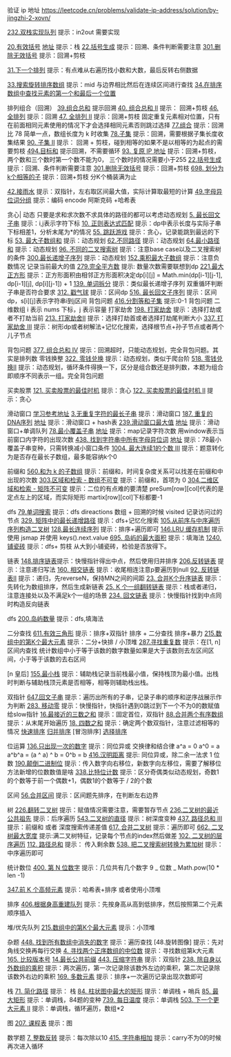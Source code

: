 验证 ip 地址
https://leetcode.cn/problems/validate-ip-address/solution/by-jingzhi-2-xovn/

[232.双栈实现队列](./src/232.implement-queue-using-stacks.js) 提示：in2out 需要实现

[20.有效括号](./src/20.valid-parentheses.js) [地址]() 提示：栈
[22.括号生成](./src/22.generate-parentheses.js) 提示：回溯、条件判断需要注意
[301.删除无效括号](./src/301.remove-invalid-parentheses.js) 提示：回溯+剪枝

[31.下一个排列](./src/31.next-permutation.js) 提示：有点难从右遍历找小数和大数，最后反转右侧数据

[33.搜索旋转排序数组](./src/33.search-in-rotated-sorted-array.js) 提示：mid 与边界相比然后在连续区间进行查找
[34.在排序数组中查找元素的第一个和最后一个位置](./src/34.find-first-and-last-position-of-element-in-sorted-array.js)

排列组合（回溯）
[39.组合总和](./src/39.combination-sum.js) 提示回溯
[40. 组合总和 II](./src/40.combination-sum-ii.js) 提示： 回溯+剪枝
[46.全排列](./src/46.permutations.js) 提示：回溯
[47. 全排列 II](./src/47.permutations-ii.js) 提示：回溯+剪枝 固定重复元素相对位置，只有在前面相同元素使用的情况下才会选择相同元素否则跳过选择
[77.组合](./src/77.combinations.js) 提示：回溯比 78 简单一点，数组长度为 k 时收集
[78.子集](./src/78.subsets.js) 提示：回溯，需要根据子集长度收集结果
[90. 子集 II](./src/90.subsets-ii.js) 提示： 回溯 + 剪枝，碰到相等的如果不是以相等的为起点的需要剪枝
[494.目标和](./src/494.target-sum.js) 提示回溯，不需要循环
[93. 复原 IP 地址](./src/93.restore-ip-addresses.js) 提示：回溯+剪枝，两个数和三个数时第一个数不能为0， 三个数时的情况需要小于255
[22.括号生成](./src/22.generate-parentheses.js) 提示：回溯、条件判断需要注意
[301.删除无效括号](./src/301.remove-invalid-parentheses.js) 提示：回溯+剪枝
[698. 划分为k个相等的子](./src/698.%E5%88%92%E5%88%86%E4%B8%BAk%E4%B8%AA%E7%9B%B8%E7%AD%89%E7%9A%84%E5%AD%90%E9%9B%86.js) 提示：回溯+剪枝 分K个桶装满为止

[42.接雨水](./src/42.trapping-rain-water.js) 提示：双指针，左右取区间最大值，实际计算取最短的计算
[49.字母异位词分组](./src/49.group-anagrams.js) 提示：编码 encode 阿斯克码 +哈希表

贪心| 动态 只要是求和求次数不求具体的路径的都可以考虑动态规划
[5. 最长回文子串](./src/5.longest-palindromic-substring.js) 提示：i,j表示字符下标
[10. 正则表达式匹配](./src/10.regular-expression-matching.js) 提示：dp中表示长度与实际子串下标相差1，分析末尾为*的情况
[55. 跳跃游戏](./src/55.jump-game.js) 提示：贪心，记录能跳到最远的下标
[53. 最大子数组和](./src/53.maximum-subarray.js) 提示：动态规划
[62.不同路径](./src/62.unique-paths.js) 提示：动态规划
[64.最小路径和](./src/64.minimum-path-sum.js) 提示：动态规划
[96. 不同的二叉搜索树](./src/96.%E4%B8%8D%E5%90%8C%E7%9A%84%E4%BA%8C%E5%8F%89%E6%90%9C%E7%B4%A2%E6%A0%91.js) 提示：注意base case以及二叉搜索树的条件
[300.最长递增子序列](./src/300.longest-increasing-subsequence.js) 提示：动态规划
[152.乘积最大子数组](./src/152.maximum-product-subarray.js) 提示：注意负数情况 记录当前最大的值
[279.完全平方数](./src/279.perfect-squares.js) 提示: 数量次数需要联想到dp
[221.最大正方形](./src/221.maximal-square.js) 提示：正方形面积由相邻正方形面积决定dp[i][j] = Math.min(dp[i-1][j-1], dp[i-1][j], dp[i][j-1]) + 1
[139. 单词拆分](./src/139.word-break.js) 提示：类似最长递增子序列 双重循环判断子串是否符合要求
[312. 戳气球](./src/312.burst-balloons.js) 提示：区间dp
[516. 最长回文子序列](./src/516.longest-palindromic-subsequence.js) 提示：区间dp，s[i][j]表示字符串i到j区间
背包问题
[416.分割等和子集](./src/416.partition-equal-subset-sum.js) 提示:0-1 背包问题 二维数组 i 表示 nums 下标，j 表示容量
打家劫舍
[198. 打家劫舍](./src/198.%E6%89%93%E5%AE%B6%E5%8A%AB%E8%88%8D.js) 提示：选择打劫或者不打劫当前
[213. 打家劫舍II](./src/213.%E6%89%93%E5%AE%B6%E5%8A%AB%E8%88%8D-ii.js) 提示：选择打劫首或者选择打劫尾判断大小
[337. 打家劫舍 III](./src/337.%E6%89%93%E5%AE%B6%E5%8A%AB%E8%88%8D-iii.js) 提示：树形dp或者树解法+记忆化搜索，选择根节点+孙子节点或者两个儿子节点

背包问题
[377. 组合总和 Ⅳ](./src/377.combination-sum-iv.js) 提示：回溯超时，只能动态规划，完全背包问题。其实是排列数
零钱换整
[322. 零钱兑换](./src/322.coin-change.js) 提示：动态规划，类似于爬台阶
[518. 零钱兑换II](./src/518.coin-change-2.js) 提示：动态规划，循环条件得换一下，区分是组合数还是排列数，本题为组合即顺序不同表示一组。完全背包问题

买卖股票
[121. 买卖股票的最佳时机](./src/121.best-time-to-buy-and-sell-stock.js) 提示：贪心
[122. 买卖股票的最佳时机 II](./src/122.best-time-to-buy-and-sell-stock-ii.js) 提示：贪心


滑动窗口 [学习参考地址](https://leetcode.cn/problems/minimum-window-substring/solution/by-flix-1kac/)
[3.无重复字符的最长子串](./src/3.longest-substring-without-repeating-characters.js) 提示：滑动窗口
[187. 重复的DNA序列](./src/187.repeated-dna-sequences.js) [地址](https://leetcode.cn/problems/repeated-dna-sequences/submissions/) 提示：滑动窗口 + hash表
[239.滑动窗口最大值](./src/239.sliding-window-maximum.js) [地址](https://leetcode.cn/problems/sliding-window-maximum/submissions/) 提示：滑动窗口+单调队列
[78.最小覆盖子串](./src/76.minimum-window-substring.js) [地址]() 提示：map记录字符次数 用window表示当前窗口内字符的出现次数
[438. 找到字符串中所有字母异位词](./src/438.%E6%89%BE%E5%88%B0%E5%AD%97%E7%AC%A6%E4%B8%B2%E4%B8%AD%E6%89%80%E6%9C%89%E5%AD%97%E6%AF%8D%E5%BC%82%E4%BD%8D%E8%AF%8D.js) [地址](https://leetcode.cn/problems/find-all-anagrams-in-a-string/submissions/) 提示：78最小覆盖子串变种，只需转换减小窗口条件
[1004. 最大连续1的个数 III](./src/https://leetcode.cn/problems/max-consecutive-ones-iii/submissions/) 提示：题意转化为是否存在最长子数组，最多能容纳k个0

前缀和
[560.和为 k 的子数组](./src/560.subarray-sum-equals-k.js) 提示：前缀和，时间复杂度关系可以找差在前缀和中出现的次数
[303.区域和检索 - 数组不可变](./src/303.range-sum-query-immutable.js) 提示：前缀和，首项为 0
[304.二维区域和检索 - 矩阵不可变](./src/304.range-sum-query-2-d-immutable.js) 提示：二位的有点难的要清楚 preSum[row][col]代表的是定点左上的区域，而实际矩形 martix[row][col]下标都要-1

dfs
[79.单词搜索](./src/79.word-search.js) 提示：dfs direactions 数组 + 回溯的时候 visited 记录访问过的节点
[329. 矩阵中的最长递增路径](./src/329.longest-increasing-path-in-a-matrix.js) 提示：dfs+记忆化搜索
[105.从前序与中序遍历序列构造二叉树](./src/105.construct-binary-tree-from-preorder-and-inorder-traversal.js)
[128.最长连续序列](./src/128.longest-consecutive-sequence.js) 提示：排序+遍历即可
[146.LRU 缓存机制](./src/146.lru-cache.js) 提示使用 jsmap 并使用 keys().next.value
[695. 岛屿的最大面积](./src/695.max-area-of-island.js) 提示：填海法
[1240. 铺瓷砖](./src/1240.tiling-a-rectangle-with-the-fewest-squares.js) 提示：dfs+ 剪枝 从大到小铺瓷砖，检验是否放得下。

链表
[148.排序链表](./src/148.sort-list.js)提示：快慢指针得出中点，然后使用归并排序
[206.反转链表](./src/206.reverse-linked-list.js) 提示：注意递归写法
[160. 相交链表](./src/160.intersection-of-two-linked-lists.js) 提示：收尾相连注意p要遍历到null
[92. 反转链表II](./src/92.reverse-linked-list-ii.js) 提示：递归，先reverseN，保持MN之间的间距
[23. 合并K个升序链表](./src/23.%E5%90%88%E5%B9%B6k%E4%B8%AA%E5%8D%87%E5%BA%8F%E9%93%BE%E8%A1%A8.js) 提示：先转化为数组排序，然后生成新链表
[25. K 个一组翻转链表](./src/25.k-%E4%B8%AA%E4%B8%80%E7%BB%84%E7%BF%BB%E8%BD%AC%E9%93%BE%E8%A1%A8.js) 提示：栈或者递归，注意连接处以及不满足k个一组的场景
[234. 回文链表](./src/234.palindrome-linked-list.js) 提示：快慢指针找到中点同时构造反向链表

dfs
[200.岛屿数量](./src/200.number-of-islands.js) 提示：dfs,填海法

二分查找
[611.有效三角形](./src/611.valid-triangle-number.js) 提示：排序+双指针 排序 + 二分查找 排序+暴力
[215.数组中的第K个最大元素](./src/215.kth-largest-element-in-an-array.js) 提示：二分+快排 / 小顶堆
[287.寻找重复数](./src/287.find-the-duplicate-number.js) 提示：在[1, n]区间内查找 统计数组中小于等于该数的数字数量如果是大于该数则去左区间区间，小于等于该数的去右区间

[n 皇后]
[155.最小栈](./src/155.min-stack.js) 提示：辅助栈记录当前栈最小值，保持栈顶为最小值。出栈时判断与辅助栈顶元素是否相等，相等则辅助栈出栈。

双指针
[647.回文子串](./src/647.palindromic-substrings.js) 提示：遍历出所有的子串，记录子串的顺序和逆序战展示作为判断
[283. 移动零](./src/283.move-zeroes.js) 提示：快慢指针，快指针遇到0跳过到下一个不为0的数赋值给slow指针
[16.最接近的三数之和](./src/16.3-sum-closest.js) 提示：固定首位，双指针
[88.合并两个有序数组](./src/88.merge-sorted-array.js) 提示：从末尾开始遍历
[18. 四数之和](./src/18.4-sum.js) 提示：确定两个数双指针，注意过滤相等的情况
[快速排序]()
[归并排序]()
[冒泡排序]
[选择排序]()

位运算
[136.只出现一次的数字](./src/136.single-number.js) 提示：同位异或 交换律和结合律 a^a = 0 a^0 = a a^b^a = (a ^ a) ^ b = 0^b = b
[416.汉明距离](./src/461.hamming-distance.js) 提示: 同位异或，除二余一法求 1 位数
[190.颠倒二进制位](./src/190.reverse-bits.js) 提示：传入数字向右移位，新数字向左移位，需要了解移位方法新增的位数数值是啥
[338.比特位计数](./src/338.counting-bits.js) 提示：区分奇偶类似动态规划，奇数1的个数等于前一个偶数+1，偶数1的个数等于 / 2的个数

区间
[56.合并区间](./src/56.merge-intervals.js) 提示：区间题先排序，在判断左右边界

树
[226.翻转二叉树](./src/226.invert-binary-tree.js) 提示：赋值情况需要注意，需要暂存节点
[236.二叉树的最近公共祖先](./src/236.lowest-common-ancestor-of-a-binary-tree.js) 提示：后序遍历
[543.二叉树的直径](./src/543.diameter-of-binary-tree.js) 提示：树深度变种
[437. 路径总和 III](./src/437.path-sum-iii.js) 提示：前缀和 或者 深度搜索传递差值
[617. 合并二叉树](./src/617.%E5%90%88%E5%B9%B6%E4%BA%8C%E5%8F%89%E6%A0%91.js) 提示：遍历即可
[662. 二叉树最大宽度](./src/662.maximum-width-of-binary-tree.js) 提示:满二叉树特征，记录每个节点的index然后做差
[102. 二叉树的层序遍历](./src/102.binary-tree-level-order-traversal.js)
[112. 路径总和](./src/112.path-sum.js) 提示： 传入剩余数
[538. 把二叉搜索树转换为累加树](./src/538.%E6%8A%8A%E4%BA%8C%E5%8F%89%E6%90%9C%E7%B4%A2%E6%A0%91%E8%BD%AC%E6%8D%A2%E4%B8%BA%E7%B4%AF%E5%8A%A0%E6%A0%91.js) 提示：中序遍历即可

统计数位
[400. 第 N 位数字](./src/400.nth-digit.js) 提示：几位共有几个数字 9 _ 位数 _ Math.pow(10 \* len -1)

[347.前 K 个高频元素](./src/347.top-k-frequent-elements.js) 提示：哈希表+排序 或者使用小顶堆

排序
[406.根据身高重建队列](./src/406.queue-reconstruction-by-height.js) 提示：先按身高从高到低排序，然后按照第二个元素顺序插入

堆/优先队列
[215.数组中的第K个最大元素](./src/215.kth-largest-element-in-an-array.js) 提示：小顶堆

杂题
[448. 找到所有数组中消失的数字](./src/448.find-all-numbers-disappeared-in-an-array.js) 提示：遍历查找
[48.旋转图像] 提示：先对角线交换再每行交换
[4. 寻找两个正序数组的中位数](./src/4.median-of-two-sorted-arrays.js) 提示：寻找数组第k大元素
[165. 比较版本号](./src/165.compare-version-numbers.js)
[14.最长公共前缀](./src/14.longest-common-prefix.js)
[443. 压缩字符串](./src/443.string-compression.js) 提示：双指针
[238. 除自身以外数组的乘积](./src/238.product-of-array-except-self.js) 提示：两次遍历，第一次记录除该数外左边的乘积，第二次记录除该数外右边的乘积
[169. 多数元素](./src/169.majority-element.js) 提示：排序+一次遍历记录出现次数即可

栈
[71. 简化路径](./src/71.simplify-path.js) 提示： 栈
[84. 柱状图中最大的矩形](./src/84.largest-rectangle-in-histogram.js) 提示：单调栈 + 哨兵
[85. 最大矩形](./src/85.%E6%9C%80%E5%A4%A7%E7%9F%A9%E5%BD%A2.js) 提示：单调栈，84题的变种
[739. 每日温度](./src/739.%E6%AF%8F%E6%97%A5%E6%B8%A9%E5%BA%A6.js) 提示：单调栈
[503. 下一个更大元素 II](./src/503.next-greater-element-ii.js) 提示：单调栈，循环遍历，数组*2

图
[207. 课程表](./src/207.course-schedule.js) 提示：图

数学题
[7. 整数反转](./src/7.reverse-integer.js) 提示：每次除以10
[415. 字符串相加](./src/415.add-strings.js) 提示：carry不为0的时候再次进入循环